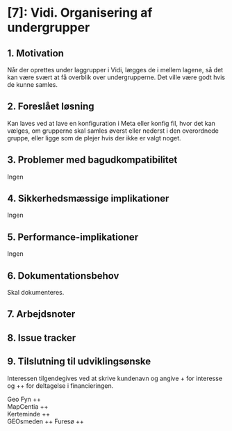 # [7]: Vidi. Organisering af undergrupper

## 1. Motivation

Når der oprettes under laggrupper i Vidi, lægges de i mellem lagene, så det kan være svært at få overblik over undergrupperne. Det ville være godt hvis de kunne samles.

## 2. Foreslået løsning  
Kan laves ved at lave en konfiguration i Meta eller konfig fil, hvor det kan vælges, om grupperne skal samles øverst eller nederst i den overordnede gruppe, eller ligge som de plejer hvis der ikke er valgt noget.

## 3. Problemer med bagudkompatibilitet
Ingen

## 4. Sikkerhedsmæssige implikationer
Ingen

## 5. Performance-implikationer
Ingen

## 6. Dokumentationsbehov
Skal dokumenteres.

## 7. Arbejdsnoter

## 8. Issue tracker

## 9. Tilslutning til udviklingsønske
Interessen tilgendegives ved at skrive kundenavn og angive + for interesse og ++ for deltagelse i financieringen.

Geo Fyn ++  
MapCentia ++  
Kerteminde ++  
GEOsmeden ++
Furesø ++

